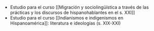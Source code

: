 - Estudio para el curso [[Migración y sociolingüística a través de las prácticas y los discursos de hispanohablantes en el s. XXI]]
- Estudio para el curso [[Indianismos e indigenismos en Hispanoamérica]]: literatura e ideologías (s. XIX-XXI)